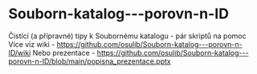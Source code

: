 # Souborn-katalog---porovn-n-ID
Čistící (a přípravné) tipy k Soubornému katalogu - pár skriptů na pomoc
Více viz wiki - https://github.com/osulib/Souborn-katalog---porovn-n-ID/wiki
Nebo prezentace - https://github.com/osulib/Souborn-katalog---porovn-n-ID/blob/main/popisna_prezentace.pptx
